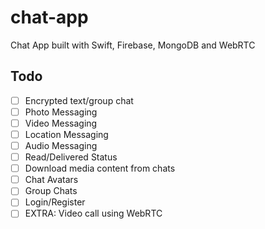 # chat-app
Chat App built with Swift, Firebase, MongoDB and WebRTC


## Todo
  - [ ] Encrypted text/group chat
  - [ ] Photo Messaging
  - [ ] Video Messaging
  - [ ] Location Messaging
  - [ ] Audio Messaging
  - [ ] Read/Delivered Status
  - [ ] Download media content from chats
  - [ ] Chat Avatars
  - [ ] Group Chats
  - [ ] Login/Register
  - [ ] EXTRA: Video call using WebRTC
